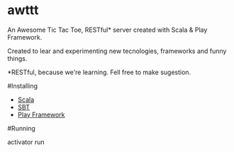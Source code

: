 # awttt
An Awesome Tic Tac Toe, RESTful* server created with Scala & Play Framework.

Created to lear and experimenting new tecnologies, frameworks and funny things.

*RESTful, because we're learning. Fell free to make sugestion.

#Installing
* [Scala](http://www.scala-lang.org)
* [SBT](http://www.scala-sbt.org)
* [Play Framework](http://www.playframework.com)

#Running

activator run

